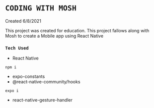# `CODING WITH MOSH`

Created 6/8/2021

This project was created for education. This project fallows along with Mosh to create a Mobile app using React Native

### `Tech Used`
- React Native
  
`npm i`
- expo-constants
- @react-native-community/hooks
  
`expo i`
- react-native-gesture-handler
